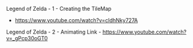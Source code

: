 Legend of Zelda - 1 - Creating the TileMap
 - https://www.youtube.com/watch?v=cldhNky727A

 Legend of Zelda - 2 - Animating Link - https://www.youtube.com/watch?v=_gPcp30oGT0
